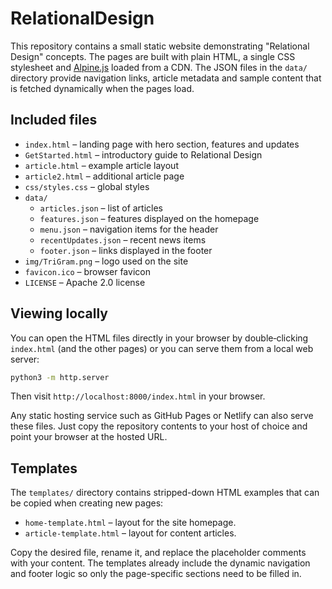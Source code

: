 # RelationalDesign

This repository contains a small static website demonstrating "Relational Design" concepts. The pages are built with plain HTML, a single CSS stylesheet and [Alpine.js](https://alpinejs.dev/) loaded from a CDN. The JSON files in the `data/` directory provide navigation links, article metadata and sample content that is fetched dynamically when the pages load.

## Included files

- `index.html` – landing page with hero section, features and updates
- `GetStarted.html` – introductory guide to Relational Design
- `article.html` – example article layout
- `article2.html` – additional article page
- `css/styles.css` – global styles
- `data/`
  - `articles.json` – list of articles
  - `features.json` – features displayed on the homepage
  - `menu.json` – navigation items for the header
  - `recentUpdates.json` – recent news items
  - `footer.json` – links displayed in the footer
- `img/TriGram.png` – logo used on the site
- `favicon.ico` – browser favicon
- `LICENSE` – Apache 2.0 license

## Viewing locally

You can open the HTML files directly in your browser by double‑clicking `index.html` (and the other pages) or you can serve them from a local web server:

```bash
python3 -m http.server
```

Then visit `http://localhost:8000/index.html` in your browser.

Any static hosting service such as GitHub Pages or Netlify can also serve these files. Just copy the repository contents to your host of choice and point your browser at the hosted URL.

## Templates

The `templates/` directory contains stripped-down HTML examples that can be copied when creating new pages:

- `home-template.html` – layout for the site homepage.
- `article-template.html` – layout for content articles.

Copy the desired file, rename it, and replace the placeholder comments with your content. The templates already include the dynamic navigation and footer logic so only the page-specific sections need to be filled in.
